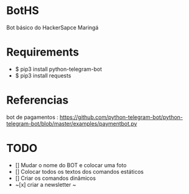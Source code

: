 # BotHS
Bot básico do HackerSapce Maringá

# Requirements
- $ pip3 install python-telegram-bot
- $ pip3 install requests

# Referencias 
bot de pagamentos : https://github.com/python-telegram-bot/python-telegram-bot/blob/master/examples/paymentbot.py

# TODO
- [] Mudar o nome do BOT e colocar uma foto
- [] Colocar todos os textos dos comandos estáticos
- [] Criar os comandos dinâmicos
- ~[x] criar a newsletter ~ 

